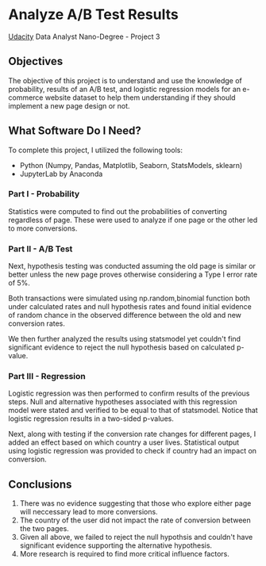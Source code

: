 # Analyze A/B Test Results
[Udacity](https://www.udacity.com/course/data-analyst-nanodegree--nd002) Data Analyst Nano-Degree - Project 3

## Objectives
The objective of this project is to understand and use the knowledge of probability, results of an A/B test, and logistic regression models for an e-commerce website dataset to help them understanding if they should implement a new page design or not.

## What Software Do I Need?

To complete this project, I utilized the following tools:

- Python (Numpy, Pandas, Matplotlib, Seaborn, StatsModels, sklearn)
- JupyterLab by Anaconda

### Part I - Probability 

Statistics were computed to find out the probabilities of converting regardless of page. These were used to analyze if one page or the other led to more conversions.

### Part II - A/B Test 

Next, hypothesis testing was conducted assuming the old page is similar or better unless the new page proves otherwise considering a Type I error rate of 5%. 

Both transactions were simulated using np.random,binomial function both under calculated rates and null hypothesis rates and found initial evidence of random chance in the observed difference between the old and new conversion rates.

We then further analyzed the results using statsmodel yet couldn't find significant evidence to reject the null hypothesis based on calculated p-value.

### Part III - Regression

Logistic regression was then performed to confirm results of the previous steps.  Null and alternative hypotheses associated with this regression model were stated and verified to be equal to that of statsmodel. Notice that logistic regression results in a two-sided p-values. 

Next, along with testing if the conversion rate changes for different pages, I added an effect based on which country a user lives. Statistical output using logistic regression was provided to check if country had an impact on conversion.


## Conclusions 

1) There was no evidence suggesting that those who explore either page will neccessary lead to more conversions.<br>
2) The country of the user did not impact the rate of conversion between the two pages.<br>
3) Given all above, we failed to reject the null hypothsis and couldn't have significant evidence supporting the alternative hypothesis.<br>
4) More research is required to find more critical influence factors.<br>

